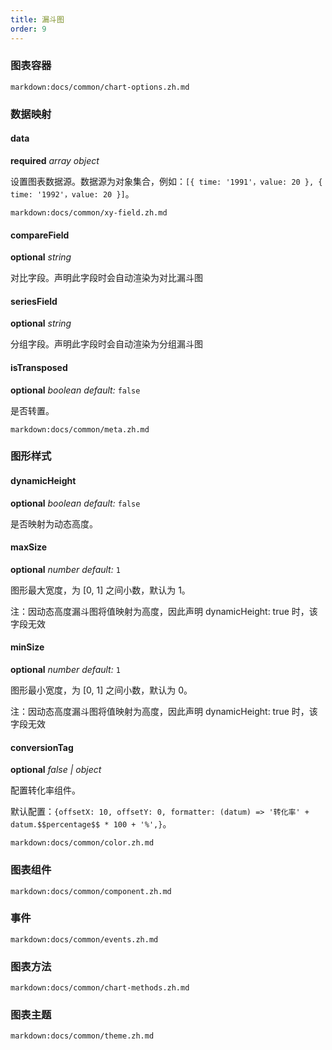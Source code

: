 ```yaml
---
title: 漏斗图
order: 9
---
```


### 图表容器

`markdown:docs/common/chart-options.zh.md`

### 数据映射

#### data

<description>**required** _array object_</description>

设置图表数据源。数据源为对象集合，例如：`[{ time: '1991'，value: 20 }, { time: '1992'，value: 20 }]`。

`markdown:docs/common/xy-field.zh.md`

#### compareField

<description>**optional** _string_</description>

对比字段。声明此字段时会自动渲染为对比漏斗图

#### seriesField

<description>**optional** _string_</description>

分组字段。声明此字段时会自动渲染为分组漏斗图

#### isTransposed

<description>**optional** _boolean_ _default:_ `false`</description>

是否转置。

`markdown:docs/common/meta.zh.md`

### 图形样式

#### dynamicHeight

<description>**optional** _boolean_ _default:_ `false`</description>

是否映射为动态高度。


#### maxSize

<description>**optional** _number_ _default:_ `1`</description>

图形最大宽度，为 [0, 1] 之间小数，默认为 1。

注：因动态高度漏斗图将值映射为高度，因此声明 dynamicHeight: true 时，该字段无效


#### minSize

<description>**optional** _number_ _default:_ `1`</description>

图形最小宽度，为 [0, 1] 之间小数，默认为 0。

注：因动态高度漏斗图将值映射为高度，因此声明 dynamicHeight: true 时，该字段无效
#### conversionTag

<description>**optional** _false | object_</description>

配置转化率组件。

默认配置：`{offsetX: 10, offsetY: 0, formatter: (datum) => '转化率' + datum.$$percentage$$ * 100 + '%',}`。

`markdown:docs/common/color.zh.md`

### 图表组件

`markdown:docs/common/component.zh.md`

### 事件

`markdown:docs/common/events.zh.md`

### 图表方法

`markdown:docs/common/chart-methods.zh.md`



### 图表主题

`markdown:docs/common/theme.zh.md`
